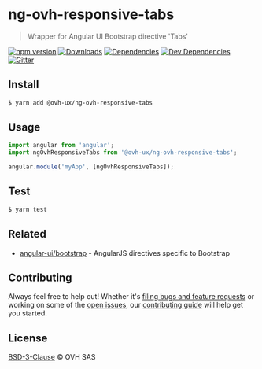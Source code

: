 # ng-ovh-responsive-tabs

> Wrapper for Angular UI Bootstrap directive 'Tabs'

[![npm version](https://badgen.net/npm/v/@ovh-ux/ng-ovh-responsive-tabs)](https://www.npmjs.com/package/@ovh-ux/ng-ovh-responsive-tabs) [![Downloads](https://badgen.net/npm/dt/@ovh-ux/ng-ovh-responsive-tabs)](https://npmjs.com/package/@ovh-ux/ng-ovh-responsive-tabs) [![Dependencies](https://badgen.net/david/dep/ovh/manager/packages/components/ng-ovh-responsive-tabs)](https://npmjs.com/package/@ovh-ux/ng-ovh-responsive-tabs?activeTab=dependencies) [![Dev Dependencies](https://badgen.net/david/dev/ovh/manager/packages/components/ng-ovh-responsive-tabs)](https://npmjs.com/package/@ovh-ux/ng-ovh-responsive-tabs?activeTab=dependencies) [![Gitter](https://badgen.net/badge/gitter/ovh-ux/blue?icon=gitter)](https://gitter.im/ovh/ux)

## Install

```sh
$ yarn add @ovh-ux/ng-ovh-responsive-tabs
```

## Usage

```js
import angular from 'angular';
import ngOvhResponsiveTabs from '@ovh-ux/ng-ovh-responsive-tabs';

angular.module('myApp', [ngOvhResponsiveTabs]);
```

## Test

```sh
$ yarn test
```

## Related

- [angular-ui/bootstrap](https://github.com/angular-ui/bootstrap) - AngularJS directives specific to Bootstrap

## Contributing

Always feel free to help out! Whether it's [filing bugs and feature requests](https://github.com/ovh/manager/issues/new) or working on some of the [open issues](https://github.com/ovh/manager/issues), our [contributing guide](https://github.com/ovh/manager/blob/master/CONTRIBUTING.md) will help get you started.

## License

[BSD-3-Clause](LICENSE) © OVH SAS
